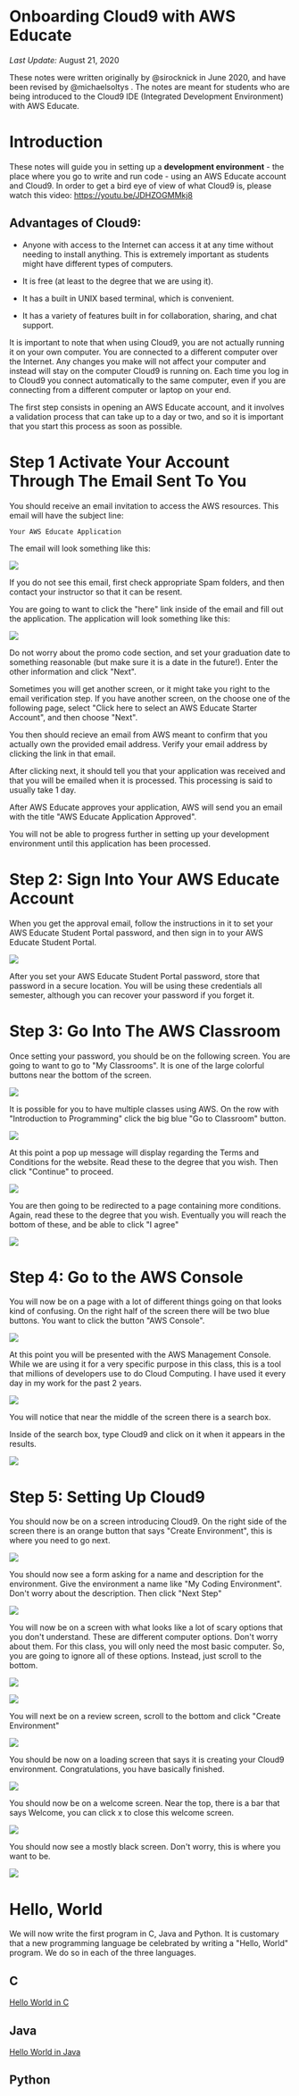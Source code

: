 # Onboarding Cloud9 with AWS Educate

*Last Update:* August 21, 2020

These notes were written originally by @sirocknick
in June 2020, and have been revised by @michaelsoltys . The notes are
meant for students who are being introduced to the Cloud9 IDE
(Integrated Development Environment) with AWS Educate.

# Introduction

These notes will guide you in setting up a **development
environment** - the place where you go to write and run code - using
an AWS Educate account and Cloud9. In order to get a bird eye of view
of what Cloud9 is, please watch this video: https://youtu.be/JDHZOGMMkj8

## Advantages of Cloud9:

* Anyone with access to the Internet can access it at any time without
needing to install anything. This is extremely important as students
might have different types of computers.

* It is free (at least to the degree that we are using it).

* It has a built in UNIX based terminal, which is convenient.

* It has a variety of features built in for collaboration, sharing,
and chat support.

It is important to note that when using Cloud9, you are not actually
running it on your own computer. You are connected to a
different computer over the Internet. Any changes you make will not
affect your computer and instead will stay on the computer Cloud9 is
running on. Each time you log in to Cloud9 you connect automatically
to the same computer, even if you are connecting from a different
computer or laptop on your end.

The first step consists in opening an AWS Educate account, and it
involves a validation process that can take up to a day or two, and so
it is important that you start this process as soon as possible.

# Step 1 Activate Your Account Through The Email Sent To You

You should receive an email invitation to access the AWS resources.
This email will have the subject line:

```
Your AWS Educate Application
```

The email will look something like this:

![](./SetUpCloud9/SetUp1.png)

If you do not see this email, first check appropriate Spam folders,
and then contact your instructor so that it can be resent.

You are going to want to click the "here" link inside of the email and
fill out the application. The application will look something like
this:

![](./SetUpCloud9/SetUp2.png)

Do not worry about the promo code section, and set your graduation
date to something reasonable (but make sure it is a date in the
future!). Enter the other information and click "Next".

Sometimes you will get another screen, or it might take you right to
the email verification step. If you have another screen, on the choose
one of the following page, select "Click here to select an AWS Educate
Starter Account", and then choose "Next".

You then should recieve an email from AWS meant to confirm that you
actually own the provided email address.  Verify your email address by
clicking the link in that email.

After clicking next, it should tell you that your application was
received and that you will be emailed when it is processed. This
processing is said to usually take 1 day.

After AWS Educate approves your application, AWS will send you an
email with the title "AWS Educate Application Approved". 

You will not be able to progress further in setting up your
development environment until this application has been processed. 

# Step 2: Sign Into Your AWS Educate Account

When you get the approval email, follow the instructions in it to set
your AWS Educate Student Portal password, and then sign in to your AWS
Educate Student Portal. 

![](./SetUpCloud9/SetUp3.png)

After you set your AWS Educate Student Portal password, store that
password in a secure location. You will be using these credentials all
semester, although you can recover your password if you forget it.

# Step 3: Go Into The AWS Classroom

Once setting your password, you should be on the following screen. You
are going to want to go to "My Classrooms". It is one of the large
colorful buttons near the bottom of the screen.

![](./SetUpCloud9/SetUp4.png)

It is possible for you to have multiple classes using AWS.  On the row
with "Introduction to Programming" click the big blue "Go to
Classroom" button.

![](./SetUpCloud9/SetUp5.png)

At this point a pop up message will display regarding the Terms and
Conditions for the website. Read these to the degree that you wish.
Then click "Continue" to proceed.

![](./SetUpCloud9/SetUp6.png)

You are then going to be redirected to a page containing more
conditions. Again, read these to the degree that you wish. Eventually
you will reach the bottom of these, and be able to click "I agree"

![](./SetUpCloud9/SetUp7.png)

# Step 4: Go to the AWS Console

You will now be on a page with a lot of different things going on that
looks kind of confusing. On the right half of the screen there will be
two blue buttons. You want to click the button "AWS Console".

![](./SetUpCloud9/SetUp8.png)

At this point you will be presented with the AWS Management Console.
While we are using it for a very specific purpose in this class, this
is a tool that millions of developers use to do Cloud Computing. I
have used it every day in my work for the past 2 years.

![](./SetUpCloud9/SetUp9.png)

You will notice that near the middle of the screen there is a search
box.

Inside of the search box, type Cloud9 and click on it when it appears
in the results.

![](./SetUpCloud9/SetUp10.png)

# Step 5: Setting Up Cloud9

You should now be on a screen introducing Cloud9. On the right side of
the screen there is an orange button that says "Create Environment",
this is where you need to go next.

![](./SetUpCloud9/SetUp11.png)

You should now see a form asking for a name and description for the
environment. Give the environment a name like "My Coding Environment".
Don't worry about the description. Then click "Next Step"

![](./SetUpCloud9/SetUp12.png)

You will now be on a screen with what looks like a lot of scary
options that you don't understand. These are different computer
options. Don't worry about them. For this class, you will only need
the most basic computer. So, you are going to ignore all of these
options. Instead, just scroll to the bottom.

![](./SetUpCloud9/SetUp13.png)

![](./SetUpCloud9/SetUp14.png)

You will next be on a review screen, scroll to the bottom and click
"Create Environment"

![](./SetUpCloud9/SetUp15.png)

You should be now on a loading screen that says it is creating your
Cloud9 environment. Congratulations, you have basically finished.

![](./SetUpCloud9/SetUp16.png)

You should now be on a welcome screen. Near the top, there is a bar
that says Welcome, you can click x to close this welcome screen.

![](./SetUpCloud9/SetUp17.png)


You should now see a mostly black screen. Don't worry, this is where
you want to be.

![](./SetUpCloud9/SetUp18.png)

# Hello, World

We will now write the first program in C, Java and Python. It is
customary that a new programming language be celebrated by writing a
"Hello, World" program. We do so in each of the three languages.

## C

[Hello World in C](./HelloWorld-c.md)

## Java

[Hello World in Java](./HelloWorld-java.md)

## Python

